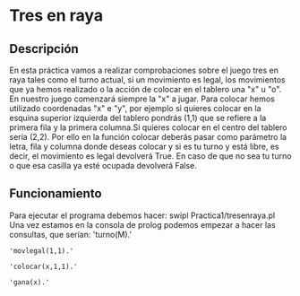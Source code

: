 # Tres en raya

## Descripción
En esta práctica vamos a realizar comprobaciones sobre el juego tres en raya tales como el turno actual, si un movimiento es legal, los movimientos que ya hemos realizado o la acción de colocar en el tablero una "x" u "o". 
En nuestro juego comenzará siempre la "x" a jugar. Para colocar hemos utilizado coordenadas "x" e "y", por ejemplo si quieres colocar en la esquina superior izquierda del tablero pondrás (1,1) que se refiere a la primera fila y la primera columna.Si quieres colocar en el centro del tablero sería (2,2). Por ello en la función colocar deberás pasar como parámetro la letra, fila y columna donde deseas colocar y si es tu turno y está libre, es decir, el movimiento es legal devolverá True. En caso de que no sea tu turno o que esa casilla ya esté ocupada devolverá False.  
## Funcionamiento
Para ejecutar el programa debemos hacer:
	swipl Practica1/tresenraya.pl 
Una vez estamos en la consola de prolog podemos empezar a hacer las consultas, que serían:
	'turno(M).'
	
	'movlegal(1,1).'

	'colocar(x,1,1).'

	'gana(x).'
